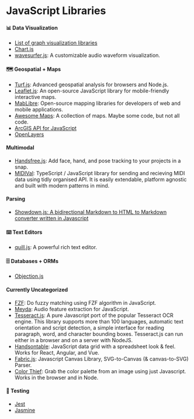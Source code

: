 # JavaScript Libraries

#### 📊 Data Visualization
- [List of graph visualization libraries](https://elise-deux.medium.com/the-list-of-graph-visualization-libraries-7a7b89aab6a6)
- [Chart.js](https://github.com/chartjs/Chart.js)
- [wavesurfer.js](https://wavesurfer-js.org/): A customizable audio waveform visualization.

#### 🗺️ Geospatial + Maps
- [Turf.js](http://turfjs.org/): Advanced geospatial analysis for browsers and Node.js.
- [Leaflet.js](https://leafletjs.com/): An open-source JavaScript library for mobile-friendly interactive maps.
- [MabLibre](https://maplibre.org/): Open-source mapping libraries for developers of web and mobile applications.
- [Awesome Maps](https://github.com/simsieg/awesome-maps): A collection of maps. Maybe some code, but not all code.
- [ArcGIS API for JavaScript](https://developers.arcgis.com/javascript/latest/)
- [OpenLayers](https://openlayers.org/)

#### Multimodal
- [Handsfree.js](https://handsfree.dev/): Add face, hand, and pose tracking to your projects in a snap.
- [MIDIVal](https://midival.github.io/): TypeScript / JavaScript library for sending and recieving MIDI data using tidly organised API. It is easily extendable, platform agnostic and built with modern patterns in mind.

#### Parsing
- [Showdown.js: A bidirectional Markdown to HTML to Markdown converter written in Javascript](https://github.com/showdownjs/showdown)

#### ⌨️ Text Editors
- [quill.js](https://quilljs.com/docs/quickstart/): A powerful rich text editor.

#### 🗄️ Databases + ORMs
- [Objection.js](https://vincit.github.io/objection.js/)

#### Currently Uncategorized
- [FZF](https://github.com/ajitid/fzf-for-js): Do fuzzy matching using FZF algorithm in JavaScript.
- [Meyda](https://meyda.js.org/): Audio feature extraction for JavaScript.
- [Tesseract.js](https://tesseract.projectnaptha.com/): A pure Javascript port of the popular Tesseract OCR engine. This library supports more than 100 languages, automatic text orientation and script detection, a simple interface for reading paragraph, word, and character bounding boxes. Tesseract.js can run either in a browser and on a server with NodeJS.
- [Handsontable](https://github.com/handsontable/handsontable): JavaScript data grid with a spreadsheet look & feel. Works for React, Angular, and Vue.
- [Fabric.js](https://github.com/fabricjs/fabric.js): Javascript Canvas Library, SVG-to-Canvas (& canvas-to-SVG) Parser.
- [Color Thief](https://lokeshdhakar.com/projects/color-thief/): Grab the color palette from an image using just Javascript. Works in the browser and in Node.

#### 🧪 Testing
- [Jest](https://jestjs.io/)
- [Jasmine](https://jasmine.github.io/)
